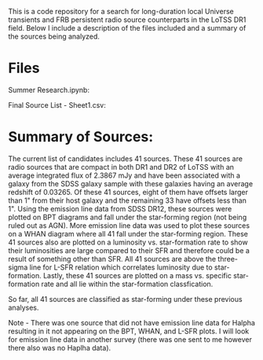 This is a code repository for a search for long-duration local Universe transients and FRB persistent radio source counterparts in the LoTSS DR1 field. Below I include a description of the files included and a summary of the sources being analyzed. 

# Files

Summer Research.ipynb:  

Final Source List - Sheet1.csv: 

# Summary of Sources:

The current list of candidates includes 41 sources. These 41 sources are radio sources that are compact in both DR1 and DR2 of LoTSS with an average integrated flux of 2.3867 mJy and have been associated with a galaxy from the SDSS galaxy sample with these galaxies having an average redshift of 0.03265. Of these 41 sources, eight of them have offsets larger than 1" from their host galaxy and the remaining 33 have offsets less than 1". Using the emission line data from SDSS DR12, these sources were plotted on BPT diagrams and fall under the star-forming region (not being ruled out as AGN). More emission line data was used to plot these sources on a WHAN diagram where all 41 fall under the star-forming region. These 41 sources also are plotted on a luminosity vs. star-formation rate to show their luminosities are large compared to their SFR and therefore could be a result of something other than SFR. All 41 sources are above the three-sigma line for L-SFR relation which correlates luminosity due to star-formation. Lastly, these 41 sources are plotted on a mass vs. specific star-formation rate and all lie within the star-formation classfication.

So far, all 41 sources are classified as star-forming under these previous analyses. 

Note - There was one source that did not have emission line data for Halpha resulting in it not appearing on the BPT, WHAN, and L-SFR plots. I will look for emission line data in another survey (there was one sent to me however there also was no Haplha data).
